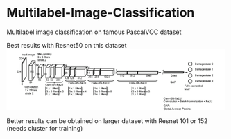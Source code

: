 # Multilabel-Image-Classification
Multilabel image classification on famous PascalVOC dataset

Best results with Resnet50 on this dataset 
![Architecture](./classfier/Architecture-ResNet-50-implementation.png)

Better results can be obtained on larger dataset with Resnet 101 or 152 (needs cluster for training)
